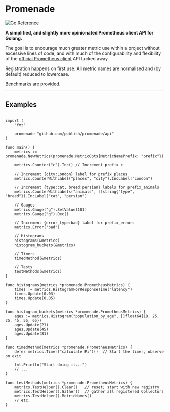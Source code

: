 # Promenade

[![Go Reference](https://pkg.go.dev/badge/github.com/poblish/promenade.svg)](https://pkg.go.dev/github.com/poblish/promenade)

**A simplified, and slightly more opinionated Prometheus client API for Golang.**

The goal is to encourage much greater metric use within a project without excessive lines of code, and with much of the configurability and flexibility of the [official Prometheus client](https://pkg.go.dev/github.com/prometheus/client_golang/prometheus) API tucked away.

Registration happens on first use. All metric names are normalised and (by default) reduced to lowercase.

[Benchmarks](https://github.com/poblish/promenade/blob/master/api/api_benchmarks_test.go) are provided.

----

## Examples

```golang

import (
    "fmt"

    promenade "github.com/poblish/promenade/api"
)

func main() {
    metrics := promenade.NewMetrics(promenade.MetricOpts{MetricNamePrefix: "prefix"})

    metrics.Counter("c").Inc() // Increment prefix_c

    // Increment {city:London} label for prefix_places
    metrics.CounterWithLabel("places", "city").IncLabel("London")

    // Increment {type:cat, breed:persian} labels for prefix_animals
    metrics.CounterWithLabels("animals", []string{"type", "breed"}).IncLabel("cat", "persian")

    // Gauges
    metrics.Gauge("g").SetValue(101)
    metrics.Gauge("g").Dec()

    // Increment {error_type:bad} label for prefix_errors
    metrics.Error("bad")

    // Histograms
    histograms(&metrics)
    histogram_buckets(&metrics)

    // Timers
    timedMethod(&metrics)

    // Tests
    testMethods(&metrics)
}

func histograms(metrics *promenade.PrometheusMetrics) {
    times := metrics.HistogramForResponseTime("latency")
    times.Update(0.03)
    times.Update(0.05)
}

func histogram_buckets(metrics *promenade.PrometheusMetrics) {
    ages := metrics.Histogram("population_by_age", []float64{18, 25, 25, 45, 55, 65})
    ages.Update(21)
    ages.Update(45)
    ages.Update(81)
}

func timedMethod(metrics *promenade.PrometheusMetrics) {
    defer metrics.Timer("calculate Pi")()  // Start the timer, observe on exit

    fmt.Println("Start doing it...")
    // ...
}

func testMethods(metrics *promenade.PrometheusMetrics) {
    metrics.TestHelper().Clear()   // reset; start with new registry
    metrics.TestHelper().Gather()  // gather all registered Collectors 
    metrics.TestHelper().MetricNames()
    // etc.
}
```